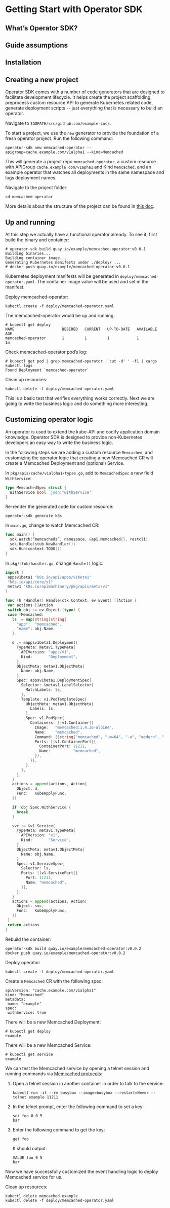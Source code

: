 # Getting Start with Operator SDK

## What’s Operator SDK?

## Guide assumptions

## Installation

## Creating a new project

Operator SDK comes with a number of code generators that are designed to facilitate development lifecycle. It helps create the project scaffolding, preprocess custom resource API to generate Kubernetes related code, generate deployment scripts -- just everything that is necessary to build an operator.

Navigate to `$GOPATH/src/github.com/example-inc/`.

To start a project, we use the `new` generator to provide the foundation of a fresh operator project. Run the following command:

```
operator-sdk new memcached-operator --apigroup=cache.example.com/v1alpha1 --kind=Memcached
```

This will generate a project repo `memcached-operator`, a custom resource with APIGroup `cache.example.com/v1apha1` and Kind `Memcached`, and an example operator that watches all deployments in the same namespace and logs deployment names.

Navigate to the project folder:

```
cd memcached-operator
```

More details about the structure of the project can be found in [this doc][scaffold_doc].

## Up and running

At this step we actually have a functional operator already. To see it, first build the binary and container:

```
# operator-sdk build quay.io/example/memcached-operator:v0.0.1
Building binaries...
Building container image...
Generating Kubernetes manifests under ./deploy/ ...
# docker push quay.io/example/memcached-operator:v0.0.1
```

Kubernetes deployment manifests will be generated in `deploy/memcached-operator.yaml`. The container image value will be used and set in the manifest.

Deploy memcached-operator:

```
kubectl create -f deploy/memcached-operator.yaml
```

The memcached-operator would be up and running:

```
# kubectl get deploy
NAME                     DESIRED   CURRENT   UP-TO-DATE   AVAILABLE   AGE
memcached-operator       1         1         1            1           1m
```

Check memcached-operator pod’s log:

```
# kubectl get pod | grep memcached-operator | cut -d' ' -f1 | xargs kubectl logs
Found Deployment `memcached-operator`
```

Clean up resources:

```
kubectl delete -f deploy/memcached-operator.yaml
```

This is a basic test that verifies everything works correctly. Next we are going to write the business logic and do something more interesting.


## Customizing operator logic

An operator is used to extend the kube-API and codify application domain knowledge. Operator SDK is designed to provide non-Kubernetes developers an easy way to write the business logic.

In the following steps we are adding a custom resource `Memcached`, and customizing the operator logic that creating a new Memcached CR will create a Memcached Deployment and (optional) Service.

In `pkg/apis/cache/v1alpha1/types.go`, add to `MemcachedSpec` a new field `WithService`:

```Go
type MemcachedSpec struct {
  WithService bool `json:"withService"`
}
```

Re-render the generated code for custom resource:

```
operator-sdk generate k8s
```

In `main.go`, change to watch Memcached CR:

```Go
func main() {
  sdk.Watch(“memcacheds”, namespace, &api.Memcached{}, restcli)
  sdk.Handle(stub.NewHandler())
  sdk.Run(context.TODO())
}
```

In `pkg/stub/handler.go`, change `Handle()` logic:

```Go
import (
 appsv1beta1 "k8s.io/api/apps/v1beta1"
 "k8s.io/api/core/v1"
 metav1 "k8s.io/apimachinery/pkg/apis/meta/v1"
)

func (h *Handler) Handle(ctx Context, ev Event) []Action {
 var actions []Action
 switch obj := ev.Object.(type) {
 case *Memcached:
   ls := map[string]string{
     "app":  "memcached",
     "name": obj.Name,
   }

   d := &appsv1beta1.Deployment{
     TypeMeta: metav1.TypeMeta{
       APIVersion: "apps/v1",
       Kind:       "Deployment",
     },
     ObjectMeta: metav1.ObjectMeta{
       Name: obj.Name,
     },
     Spec: appsv1beta1.DeploymentSpec{
       Selector: &metav1.LabelSelector{
         MatchLabels: ls,
       },
       Template: v1.PodTemplateSpec{
         ObjectMeta: metav1.ObjectMeta{
           Labels: ls,
         },
         Spec: v1.PodSpec{
           Containers: []v1.Container{{
             Image:   "memcached:1.4.36-alpine",
             Name:    "memcached",
             Command: []string{"memcached", "-m=64", "-o", "modern", "-v"},
             Ports: []v1.ContainerPort{{
               ContainerPort: 11211,
               Name:          "memcached",
             }},
           }},
         },
       },
     },
   }
   actions = append(actions, Action{
     Object: d,
     Func:   KubeApplyFunc,
   })

   if !obj.Spec.WithService {
     break
   }

   svc := &v1.Service{
     TypeMeta: metav1.TypeMeta{
       APIVersion: "v1",
       Kind:       "Service",
     },
     ObjectMeta: metav1.ObjectMeta{
       Name: obj.Name,
     },
     Spec: v1.ServiceSpec{
       Selector: ls,
       Ports: []v1.ServicePort{{
         Port: 11211,
         Name: "memcached",
       }},
     },
   }
   actions = append(actions, Action{
     Object: svc,
     Func:   KubeApplyFunc,
   })
 }
 return actions
}
```

Rebuild the container:

```
operator-sdk build quay.io/example/memcached-operator:v0.0.2
docker push quay.io/example/memcached-operator:v0.0.2
```

Deploy operator:
```
kubectl create -f deploy/memcached-operator.yaml
```

Create a `Memcached` CR with the following spec:

```
apiVersion: "cache.example.com/v1alpha1"
kind: "Memcached"
metadata:
 name: "example"
spec:
 withService: true
```

There will be a new Memcached Deployment:
```
# kubectl get deploy
example
```

There will be a new Memcached Service:
```
# kubectl get service
example
```

We can test the Memcached service by opening a telnet session and running commands via [Memcached protocols][mc_protocol]:

1. Open a telnet session in another container in order to talk to the service:
   ```
   kubectl run -it --rm busybox --image=busybox --restart=Never -- telnet example 11211
   ```
2. In the telnet prompt, enter the following command to set a key:
   ```
   set foo 0 0 5
   bar
   ```
3. Enter the following command to get the key:
   ```
   get foo
   ```
   It should output:
   ```
   VALUE foo 0 5
   bar
   ```

Now we have successfully customized the event handling logic to deploy Memcached service for us.

Clean up resources:

```
kubectl delete memcached example
kubectl delete -f deploy/memcached-operator.yaml
```

[scaffold_doc]:./doc/project_layout.md
[mc_protocol]:https://github.com/memcached/memcached/blob/master/doc/protocol.txt

